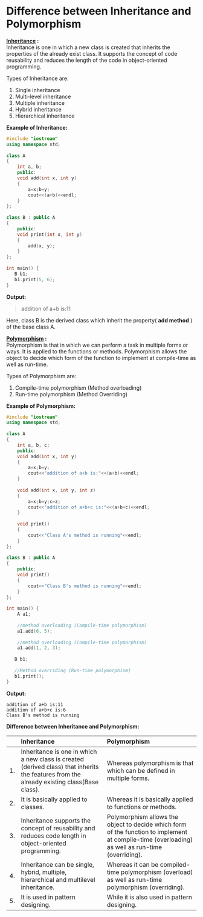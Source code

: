

# Difference between Inheritance and Polymorphism

<div class="entry-content">

**[Inheritance](https://www.geeksforgeeks.org/inheritance-in-c/) :**  
Inheritance is one in which a new class is created that inherits the properties of the already exist
class. It supports the concept of code reusability and reduces the length of the code in
object-oriented programming.

Types of Inheritance are:

1.  Single inheritance
2.  Multi-level inheritance
3.  Multiple inheritance
4.  Hybrid inheritance
5.  Hierarchical inheritance

**Example of Inheritance:**  

```cpp
#include "iostream" 
using namespace std; 
  
class A 
{ 
    int a, b; 
    public: 
    void add(int x, int y) 
    { 
        a=x;b=y; 
        cout<<(a+b)<<endl; 
    } 
}; 
  
class B : public A 
{ 
    public: 
    void print(int x, int y) 
    { 
        add(x, y); 
    } 
}; 
  
int main() { 
   B b1; 
   b1.print(5, 6); 
} 
```
  
**Output:**

>    addition of a+b is:11 

Here, class B is the derived class which inherit the property( **add method** ) of the base class A.

**[Polymorphism](https://www.geeksforgeeks.org/polymorphism-in-c/) :**  
Polymorphism is that in which we can perform a task in multiple forms or ways. It is applied to the
functions or methods. Polymorphism allows the object to decide which form of the function to
implement at compile-time as well as run-time.

Types of Polymorphism are:

1.  Compile-time polymorphism (Method overloading)
2.  Run-time polymorphism (Method Overriding)

**Example of Polymorphism:**  

```cpp
#include "iostream" 
using namespace std; 
  
class A 
{ 
    int a, b, c; 
    public: 
    void add(int x, int y) 
    { 
        a=x;b=y; 
        cout<<"addition of a+b is:"<<(a+b)<<endl; 
    } 
      
    void add(int x, int y, int z) 
    { 
        a=x;b=y;c=z; 
        cout<<"addition of a+b+c is:"<<(a+b+c)<<endl; 
    } 
      
    void print() 
    { 
        cout<<"Class A's method is running"<<endl; 
    } 
}; 
  
class B : public A 
{ 
    public: 
    void print() 
    { 
        cout<<"Class B's method is running"<<endl; 
    } 
}; 
  
int main() { 
    A a1; 
      
    //method overloading (Compile-time polymorphism) 
    a1.add(6, 5);   
  
    //method overloading (Compile-time polymorphism) 
    a1.add(1, 2, 3);  
      
   B b1; 
  
   //Method overriding (Run-time polymorphism) 
   b1.print();   
} 
```

**Output:**

    addition of a+b is:11
    addition of a+b+c is:6
    Class B's method is running 

**Difference between Inheritance and Polymorphism:**

|      | Inheritance                                                                                                                                | Polymorphism                                                                                                                                     |
| :--- | :----------------------------------------------------------------------------------------------------------------------------------------- | :----------------------------------------------------------------------------------------------------------------------------------------------- |
| 1\.  | Inheritance is one in which a new class is created (derived class) that inherits the features from the already existing class(Base class). | Whereas polymorphism is that which can be defined in multiple forms.                                                                             |
| 2\.  | It is basically applied to classes.                                                                                                        | Whereas it is basically applied to functions or methods.                                                                                         |
| 3\.  | Inheritance supports the concept of reusability and reduces code length in object-oriented programming.                                    | Polymorphism allows the object to decide which form of the function to implement at compile-time (overloading) as well as run-time (overriding). |
| 4\.  | Inheritance can be single, hybrid, multiple, hierarchical and multilevel inheritance.                                                      | Whereas it can be compiled-time polymorphism (overload) as well as run-time polymorphism (overriding).                                           |
| 5\.  | It is used in pattern designing.                                                                                                           | While it is also used in pattern designing.                                                                                                      |

  
  

